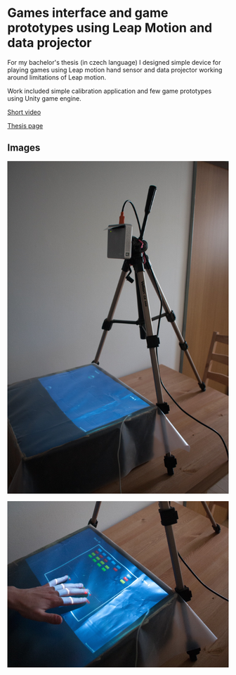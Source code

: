 # Games interface and game prototypes using Leap Motion and data projector

For my bachelor's thesis (in czech language) I designed simple device for playing games using Leap motion hand sensor and data projector working around limitations of Leap motion.

Work included simple calibration application and few game prototypes using Unity game engine.

[Short video](https://www.youtube.com/watch?v=hidy8ezzWyU)

[Thesis page](http://www.fit.vutbr.cz/study/DP/BP.php?id=17327)

## Images

![Working prototype](images/prototype.jpg)


![Playing some game](images/game.jpg)
